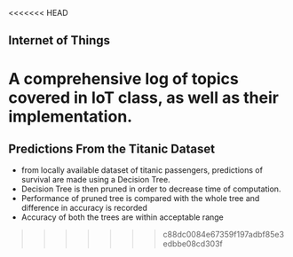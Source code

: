 
<<<<<<< HEAD
## Internet of Things

A comprehensive log of topics covered in IoT class, as well as their implementation.
=======
## Predictions From the Titanic Dataset

* from locally available dataset of titanic passengers, predictions of survival are made using a Decision Tree.
* Decision Tree is then pruned in order to decrease time of computation. 
* Performance of pruned tree is compared with the whole tree and difference in accuracy is recorded
* Accuracy of both the trees are within acceptable range
>>>>>>> c88dc0084e67359f197adbf85e3edbbe08cd303f
